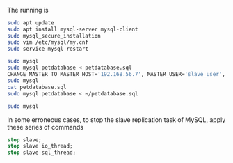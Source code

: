 The running is
```bash
sudo apt update
sudo apt install mysql-server mysql-client
sudo mysql_secure_installation
sudo vim /etc/mysql/my.cnf
sudo service mysql restart

sudo mysql
sudo mysql petdatabase < petdatabase.sql 
CHANGE MASTER TO MASTER_HOST='192.168.56.7', MASTER_USER='slave_user', MASTER_PASSWORD='password', MASTER_LOG_FILE='mysql-bin.000001', MASTER_LOG_POS= 1776;
sudo mysql
cat petdatabase.sql 
sudo mysql petdatabase < ~/petdatabase.sql

sudo mysql

```

In some erroneous cases, to stop the slave replication task of MySQL, apply these series of commands                  
```sql
stop slave;
stop slave io_thread;
stop slave sql_thread;
```